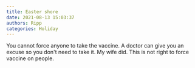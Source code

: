 ```yaml
---
title: Easter shore
date: 2021-08-13 15:03:37
authors: Ripp
categories: Holiday
---
```


 You cannot force anyone to take the vaccine. A doctor can give you an excuse so you don't need to take it. My wife did. This is not right to force vaccine on people.